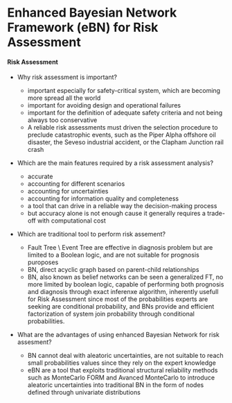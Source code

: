 # Enhanced Bayesian Network Framework (eBN) for Risk Assessment

#### Risk Assessment
- Why risk assessment is important?
  - important especially for safety-critical system, which are becoming more spread all the world
  - important for avoiding design and operational failures
  - important for the definition of adequate safety criteria and not being always too conservative
  - A reliable risk assessments must driven the selection procedure to preclude catastrophic events, such as the Piper Alpha offshore oil disaster, the Seveso industrial accident, or the Clapham Junction rail crash
  
- Which are the main features required by a risk assessment analysis?
  - accurate 
  - accounting for different scenarios
  - accounting for uncertainties 
  - accounting for information quality and completeness 
  - a tool that can drive in a reliable way the decision-making process
  - but accuracy alone is not enough cause it generally requires a trade-off with computational cost
   
- Which are traditional tool to perform risk assement?
  - Fault Tree \ Event Tree are effective in diagnosis problem but are limited to a Boolean logic, and are not suitable for prognosis puroposes
  - BN, direct acyclic graph based on parent-child relationships
  - BN, also known as belief networks can be seen a generalized FT, no more limited by boolean logic, capable of performing both prognosis and diagnosis through exact inferenxe algorithm, inherently usefull for Risk Assessment since most of the probabilities experts are seeking are conditional probability, and BNs provide and efficient factorization of system join probability through conditional probabilities.
  
- What are the advantages of using enhanced Bayesian Network for risk assesment?
  - BN cannot deal with aleatoric uncertainties, are not suitable to reach small probabilities values since they rely on the expert knowledge 
  - eBN are a tool that exploits traditional structural reliability methods such as MonteCarlo FORM and Avanced MonteCarlo to introduce aleatoric uncertainties into traditional BN in the form of nodes defined through univariate distributions
